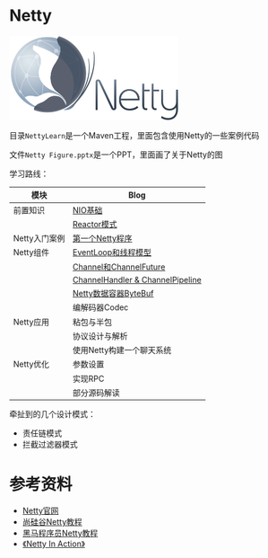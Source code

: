 # Netty

<img src="img/netty.png" height="150px" />

目录`NettyLearn`是一个Maven工程，里面包含使用Netty的一些案例代码

文件`Netty Figure.pptx`是一个PPT，里面画了关于Netty的图



学习路线：

| 模块          | Blog                                                         |
| ------------- | ------------------------------------------------------------ |
| 前置知识      | [NIO基础](./NIO基础.md)                                      |
|               | [Reactor模式](./Reactor模式.md)                              |
| Netty入门案例 | [第一个Netty程序](./Netty入门.md)                            |
| Netty组件     | [EventLoop和线程模型](./EventLoop和线程模型.md)              |
|               | [Channel和ChannelFuture](./Channel和ChannelFuture.md)        |
|               | [ChannelHandler & ChannelPipeline](./ChannelHandler与ChannelPipeline.md) |
|               | [Netty数据容器ByteBuf](./ByteBuf.md)                         |
|               | 编解码器Codec                                                |
| Netty应用     | 粘包与半包                                                   |
|               | 协议设计与解析                                               |
|               | 使用Netty构建一个聊天系统                                    |
| Netty优化     | 参数设置                                                     |
|               | 实现RPC                                                      |
|               | 部分源码解读                                                 |



牵扯到的几个设计模式：

- 责任链模式
- 拦截过滤器模式



# 参考资料

- [Netty官网](https://netty.io/)
- [尚硅谷Netty教程](https://www.bilibili.com/video/BV1DJ411m7NR)
- [黑马程序员Netty教程](https://www.bilibili.com/video/BV1py4y1E7oA)
- [《Netty In Action》](https://book.douban.com/subject/24700704/)